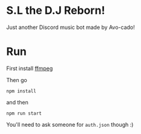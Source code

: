 # S.L the D.J Reborn!
Just another Discord music bot made by Avo-cado!

# Run

First install [ffmpeg](https://ffmpeg.org/)

Then go

```
npm install
```

and then

```
npm run start
```

You'll need to ask someone for `auth.json` though :)
